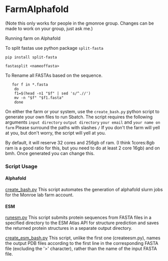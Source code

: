 # FarmAlphafold
(Note this only works for people in the gmonroe group. Changes can be made to work on your group, just ask me.)


Running farm on Alphafold 


To split fastas
use python package `split-fasta`

`pip install split-fasta`

`fastasplit <nameoffasta>`

To Rename all FASTAs based on the sequence.

```
   for f in *.fasta
    do
    f1=$(head -n1 "$f" | sed 's/^.//')
    mv -n "$f" "$f1.fasta"
    done
```

On either the farm or your system, use the `create_bash.py` python script to generate your own files to run Sbatch. The script requires the following arguments `input directory` `output directory` `your email` and `your name on farm` Please surround the paths with slashes `/` If you don't the farm will yell at you, but don't worry, the script will yell at you. 

By default, it will reserve 32 cores and 256gb of ram. (I think 1cores:8gb ram is a good ratio for this, but you need to do at least 2 core 16gb) and on bmh. Once generated you can change this. 

### Script Usage 
#### Alphafold
[create_bash.py](createbash.md) This script automates the generation of alphafold slurm jobs for the Monroe lab farm account.
#### ESM 
[runesm.py](runesm.md) This script submits protein sequences from FASTA files in a specified directory to the ESM Atlas API for structure prediction and saves the returned protein structures in a separate output directory.

[create_esm_bash.py](create_esm_bash.md) This script, unlike the first one (createesm.py), names the output PDB files according to the first line in the corresponding FASTA file (excluding the '>' character), rather than the name of the input FASTA file.



